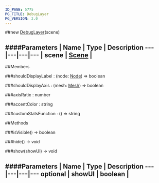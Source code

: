 ```yaml
---
ID_PAGE: 5775
PG_TITLE: DebugLayer
PG_VERSION: 2.0
---
```

##new [DebugLayer](page.php?p=5775)(scene)

####Parameters
 | Name | Type | Description
---|---|---|---
 | scene | [Scene](page.php?p=5725) | 
---

##Members

###shouldDisplayLabel : (node: [Node](page.php?p=5701)) =&gt; boolean


###shouldDisplayAxis : (mesh: [Mesh](page.php?p=5722)) =&gt; boolean


###axisRatio : number


###accentColor : string


###customStatsFunction : () =&gt; string




##Methods

###isVisible() &rarr; boolean


###hide() &rarr; void


###show(showUI) &rarr; void

####Parameters
 | Name | Type | Description
---|---|---|---
optional | showUI | boolean | 
---

